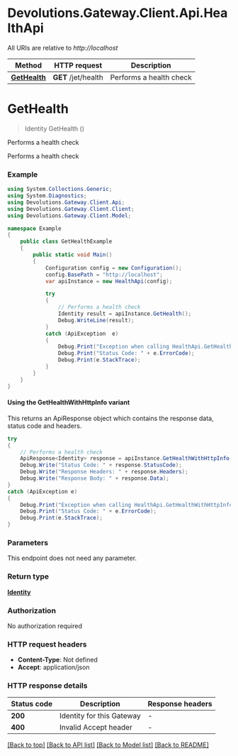 # Devolutions.Gateway.Client.Api.HealthApi

All URIs are relative to *http://localhost*

| Method | HTTP request | Description |
|--------|--------------|-------------|
| [**GetHealth**](HealthApi.md#gethealth) | **GET** /jet/health | Performs a health check |

<a name="gethealth"></a>
# **GetHealth**
> Identity GetHealth ()

Performs a health check

Performs a health check

### Example
```csharp
using System.Collections.Generic;
using System.Diagnostics;
using Devolutions.Gateway.Client.Api;
using Devolutions.Gateway.Client.Client;
using Devolutions.Gateway.Client.Model;

namespace Example
{
    public class GetHealthExample
    {
        public static void Main()
        {
            Configuration config = new Configuration();
            config.BasePath = "http://localhost";
            var apiInstance = new HealthApi(config);

            try
            {
                // Performs a health check
                Identity result = apiInstance.GetHealth();
                Debug.WriteLine(result);
            }
            catch (ApiException  e)
            {
                Debug.Print("Exception when calling HealthApi.GetHealth: " + e.Message);
                Debug.Print("Status Code: " + e.ErrorCode);
                Debug.Print(e.StackTrace);
            }
        }
    }
}
```

#### Using the GetHealthWithHttpInfo variant
This returns an ApiResponse object which contains the response data, status code and headers.

```csharp
try
{
    // Performs a health check
    ApiResponse<Identity> response = apiInstance.GetHealthWithHttpInfo();
    Debug.Write("Status Code: " + response.StatusCode);
    Debug.Write("Response Headers: " + response.Headers);
    Debug.Write("Response Body: " + response.Data);
}
catch (ApiException e)
{
    Debug.Print("Exception when calling HealthApi.GetHealthWithHttpInfo: " + e.Message);
    Debug.Print("Status Code: " + e.ErrorCode);
    Debug.Print(e.StackTrace);
}
```

### Parameters
This endpoint does not need any parameter.
### Return type

[**Identity**](Identity.md)

### Authorization

No authorization required

### HTTP request headers

 - **Content-Type**: Not defined
 - **Accept**: application/json


### HTTP response details
| Status code | Description | Response headers |
|-------------|-------------|------------------|
| **200** | Identity for this Gateway |  -  |
| **400** | Invalid Accept header |  -  |

[[Back to top]](#) [[Back to API list]](../README.md#documentation-for-api-endpoints) [[Back to Model list]](../README.md#documentation-for-models) [[Back to README]](../README.md)

